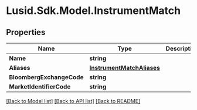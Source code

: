 # Lusid.Sdk.Model.InstrumentMatch
## Properties

Name | Type | Description | Notes
------------ | ------------- | ------------- | -------------
**Name** | **string** |  | [optional] 
**Aliases** | [**InstrumentMatchAliases**](InstrumentMatchAliases.md) |  | [optional] 
**BloombergExchangeCode** | **string** |  | [optional] 
**MarketIdentifierCode** | **string** |  | [optional] 

[[Back to Model list]](../README.md#documentation-for-models) [[Back to API list]](../README.md#documentation-for-api-endpoints) [[Back to README]](../README.md)

